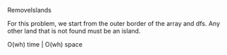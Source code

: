 RemoveIslands

For this problem, we start from the outer border of the array and dfs. 
Any other land that is not found must be an island. 

O(wh) time | O(wh) space